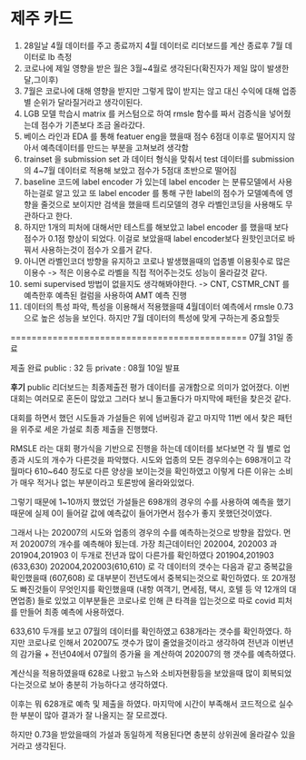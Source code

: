 # 제주 카드

1. 28일날 4월 데이터를 주고 종료까지 4월 데이터로 리더보드를 계산 종료후 7월 데이터로 lb 측정
2. 코로나에 제일 영향을 받은 월은 3월~4월로 생각된다(확진자가 제일 많이 발생한 달,그이후)
3. 7월은 코로나에 대해 영향을 받지만 그렇게 많이 받지는 않고 대신 수익에 대해 업종별 순위가 달라질거라고 생각이된다.
4. LGB 모델 학습시 matrix 를 커스텀으로 하여 rmsle 함수를 짜서 검증식을 넣어줬는데 점수가 기존보다 조금 올라갔다.
5. 베이스 라인과 EDA 를 통해 featuer eng을 했을때 점수 6점대 이후로 떨어지지 않아서 예측데이터를 만드는 부분을 고쳐보려 생각함
6. trainset 을 submission set 과 데이터 형식을 맞춰서 test 데이터를 submission 의 4~7월 데이터로 적용해 보았고 점수가 5점대 초반으로 떨어짐
7. baseline 코드에 label encoder 가 있는데 label encoder 는 분류모델에서 사용하는걸로 알고 있고 또 label encoder 를 통해 구한 label의 점수가 모델예측에 영향을 줄것으로 보이지만 검색을 했을때 트리모델의 경우 라벨인코딩을 사용해도 무관하다고 한다.
8. 하지만 1개의 피처에 대해서만 테스트를 해보았고 label encoder 를 했을때 보다 점수가 0.1점 향상이 되었다. 이걸로 보았을때 label encoder보다 원핫인코더로 바꿔서 사용하는것이 점수가 오를거 같다. 
9. 아니면 라벨인코더 방향을 유지하고 코로나 발생했을때의 업종별 이용횟수로 많은 이용수 -> 적은 이용수로 라벨을 직접 적어주는것도 성능이 올라갈것 같다.
10. semi supervised 방법이 없을지도 생각해봐야한다. -> CNT, CSTMR_CNT 를 예측한후 예측된 컬럼을 사용하여 AMT 예측 진행
11. 데이터의 특성 파악, 특성을 이용해서 적용했을때 4월데이터 예측에서 rmsle 0.73 으로 높은 성능을 보인다. 하지만 7월 데이터의 특성에 맞게 구하는게 중요할듯

============================================= 07월 31일 종료 

제출 완료
public : 32 등
private : 08월 10일 발표

**후기**
public 리더보드는 최종제출전 평가 데이터를 공개함으로 의미가 없어졌다.
이번 대회는 여러모로 혼돈이 많았고 그러다 보니 돌고돌다가 마지막에 패턴을 찾은것 같다.

대회를 하면서 했던 시도들과 가설들은 위에 넘버링과 같고 마지막 11번 에서 찾은 패턴을 위주로 세운 가설로 최종 제출을 진행했다.

RMSLE 라는 대회 평가식을 기반으로 진행을 하는데 데이터를 보다보면 각 월 별로 업종과 시도의 개수가 다른것을 파악했다.
시도와 업종의 모든 경우의수는 698개이고 각 월마다 610~640 정도로 다른 양상을 보이는것을 확인하였고
이렇게 다른 이유는 소비가 매우 적거나 없는 부분이라고 토론방에 올라와있었다.

그렇기 때문에 1~10까지 했었던 가설들은 698개의 경우의 수를 사용하여 예측을 했기때문에
실제 0이 들어갈 값에 예측값이 들어가면서 점수가 좋지 못했던것이였다.

그래서 나는 202007의 시도와 업종의 경우의 수를 예측하는것으로 방향을 잡았다.
먼저 202007의 개수를 예측해야 됬는데.
가장 최근데이터인 202004, 202003 과 201904,201903 이 두개로 전년과 많이 다른가를 확인하였다
201904,201903 (633,630)  202004,202003(610,610) 로 각 데이터의 갯수는 다음과 같고 중복값을 확인했을때 (607,608) 로 대부분이 전년도에서 중복되는것으로 확인하였다.
또 20개정도 빠진것들이 무엇인지를 확인했을때 (내항 여객기, 면세점, 택시, 호텔 등 약 12개의 대면업종) 들로 있었고 이부분들은 코로나로 인해 큰 타격을 입는것으로 따로 covid 피처를 만들어 최종 예측에 사용하였다.

633,610 두개를 보고 07월의 데이터를 확인하였고 638개라는 갯수를 확인하였다. 하지만 코로나로 인해서 202007도 갯수가 많이 줄었을것이라고 생각하여
전년과 이번년의 감가율 + 전년04에서 07월의 증가율 을 계산하여 202007의 행 갯수를 예측하였다.

계산식을 적용하였을때 628로 나왔고 뉴스와 소비자현황등을 보았을때 많이 회복되었다는것으로 보아 충분히 가능하다고 생각하였다.

이후는 뭐 628개로 예측 및 제출을 하였다. 마지막에 시간이 부족해서 코드적으로 실수한 부분이 많아 결과가 잘 나올지는 잘 모르겠다.

하지만 0.73을 받았을때의 가설과 동일하게 적용된다면 충분히 상위권에 올라갈수 있을거라고 생각된다.


 



